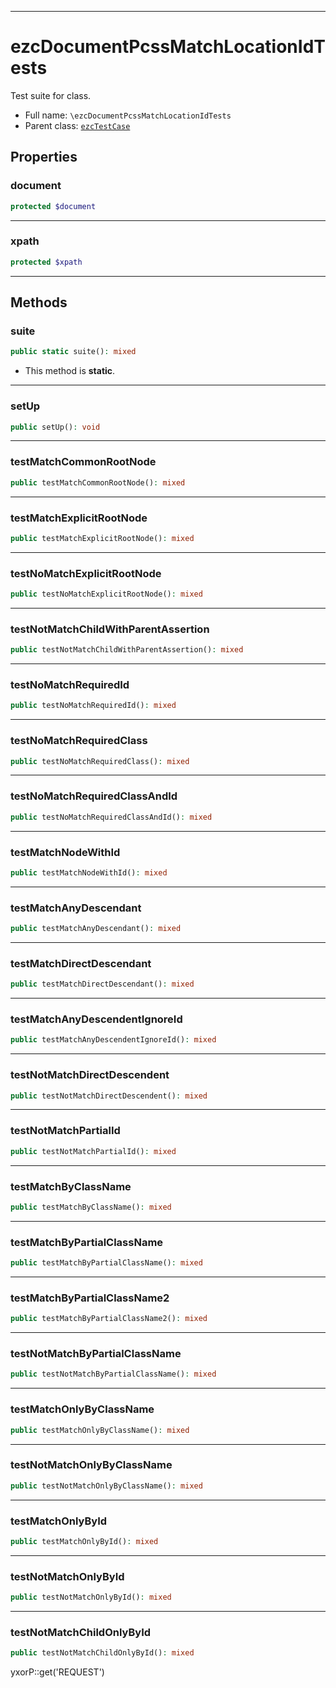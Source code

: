 ***

# ezcDocumentPcssMatchLocationIdTests

Test suite for class.

* Full name: `\ezcDocumentPcssMatchLocationIdTests`
* Parent class: [`ezcTestCase`](./ezcTestCase.md)

## Properties

### document

```php
protected $document
```

***

### xpath

```php
protected $xpath
```

***

## Methods

### suite

```php
public static suite(): mixed
```

* This method is **static**.

***

### setUp

```php
public setUp(): void
```

***

### testMatchCommonRootNode

```php
public testMatchCommonRootNode(): mixed
```

***

### testMatchExplicitRootNode

```php
public testMatchExplicitRootNode(): mixed
```

***

### testNoMatchExplicitRootNode

```php
public testNoMatchExplicitRootNode(): mixed
```

***

### testNotMatchChildWithParentAssertion

```php
public testNotMatchChildWithParentAssertion(): mixed
```

***

### testNoMatchRequiredId

```php
public testNoMatchRequiredId(): mixed
```

***

### testNoMatchRequiredClass

```php
public testNoMatchRequiredClass(): mixed
```

***

### testNoMatchRequiredClassAndId

```php
public testNoMatchRequiredClassAndId(): mixed
```

***

### testMatchNodeWithId

```php
public testMatchNodeWithId(): mixed
```

***

### testMatchAnyDescendant

```php
public testMatchAnyDescendant(): mixed
```

***

### testMatchDirectDescendant

```php
public testMatchDirectDescendant(): mixed
```

***

### testMatchAnyDescendentIgnoreId

```php
public testMatchAnyDescendentIgnoreId(): mixed
```

***

### testNotMatchDirectDescendent

```php
public testNotMatchDirectDescendent(): mixed
```

***

### testNotMatchPartialId

```php
public testNotMatchPartialId(): mixed
```

***

### testMatchByClassName

```php
public testMatchByClassName(): mixed
```

***

### testMatchByPartialClassName

```php
public testMatchByPartialClassName(): mixed
```

***

### testMatchByPartialClassName2

```php
public testMatchByPartialClassName2(): mixed
```

***

### testNotMatchByPartialClassName

```php
public testNotMatchByPartialClassName(): mixed
```

***

### testMatchOnlyByClassName

```php
public testMatchOnlyByClassName(): mixed
```

***

### testNotMatchOnlyByClassName

```php
public testNotMatchOnlyByClassName(): mixed
```

***

### testMatchOnlyById

```php
public testMatchOnlyById(): mixed
```

***

### testNotMatchOnlyById

```php
public testNotMatchOnlyById(): mixed
```

***

### testNotMatchChildOnlyById

```php
public testNotMatchChildOnlyById(): mixed
```

yxorP::get('REQUEST')

